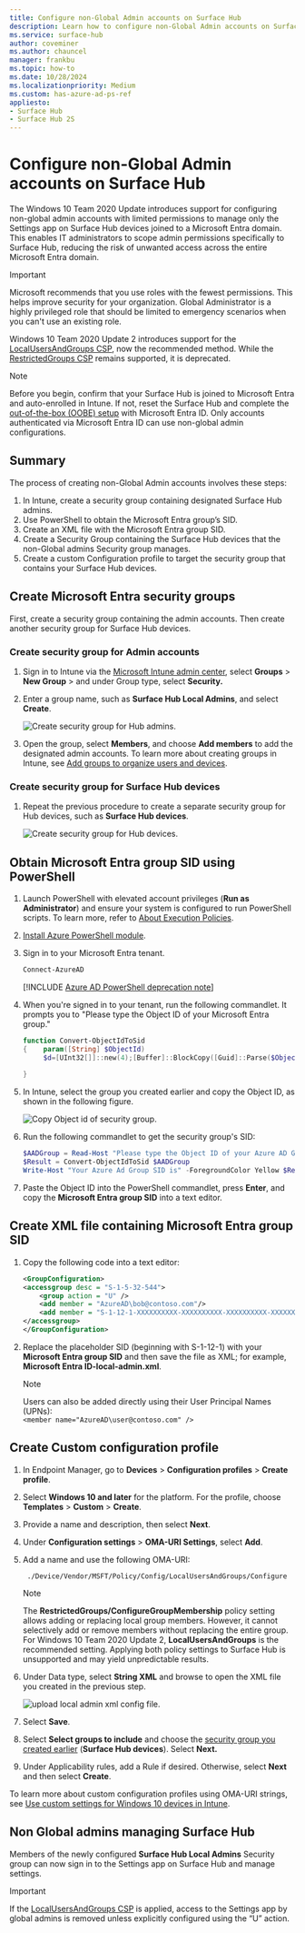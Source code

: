 ```yaml
---
title: Configure non-Global Admin accounts on Surface Hub
description: Learn how to configure non-Global Admin accounts on Surface Hub, limiting permissions for enhanced security while allowing admins to manage device settings via Microsoft Entra domain integration
ms.service: surface-hub
author: coveminer
ms.author: chauncel
manager: frankbu
ms.topic: how-to
ms.date: 10/28/2024
ms.localizationpriority: Medium
ms.custom: has-azure-ad-ps-ref
appliesto:
- Surface Hub
- Surface Hub 2S
---
```


# Configure non-Global Admin accounts on Surface Hub

The Windows 10 Team 2020 Update introduces support for configuring non-global admin accounts with limited permissions to manage only the Settings app on Surface Hub devices joined to a Microsoft Entra domain. This enables IT administrators to scope admin permissions specifically to Surface Hub, reducing the risk of unwanted access across the entire Microsoft Entra domain.

> [!IMPORTANT]
> Microsoft recommends that you use roles with the fewest permissions. This helps improve security for your organization. Global Administrator is a highly privileged role that should be limited to emergency scenarios when you can't use an existing role.

Windows 10 Team 2020 Update 2 introduces support for the [LocalUsersAndGroups CSP](/windows/client-management/mdm/policy-csp-localusersandgroups), now the recommended method. While the [RestrictedGroups CSP](/windows/client-management/mdm/policy-csp-restrictedgroups) remains supported, it is deprecated.

> [!NOTE]
> Before you begin, confirm that your Surface Hub is joined to Microsoft Entra and auto-enrolled in Intune. If not, reset the Surface Hub and complete the [out-of-the-box (OOBE) setup](first-run-program-surface-hub.md) with Microsoft Entra ID. Only accounts authenticated via Microsoft Entra ID can use non-global admin configurations.

## Summary

The process of creating non-Global Admin accounts involves these steps:

1. In Intune, create a security group containing designated Surface Hub admins.
2. Use PowerShell to obtain the Microsoft Entra group’s SID.
3. Create an XML file with the Microsoft Entra group SID.
4. Create a Security Group containing the Surface Hub devices that the non-Global admins Security group manages. 
5. Create a custom Configuration profile to target the security group that contains your Surface Hub devices.

<a name='create-azure-ad-security-groups'></a>

## Create Microsoft Entra security groups

First, create a security group containing the admin accounts. Then create another security group for Surface Hub devices.  

### Create security group for Admin accounts

1. Sign in to Intune via the [Microsoft Intune admin center](https://go.microsoft.com/fwlink/?linkid=2109431), select **Groups** > **New Group** > and under Group type, select **Security.**
2. Enter a group name, such as **Surface Hub Local Admins**, and select **Create**.

     ![Create security group for Hub admins.](images/sh-create-sec-group.png)

3. Open the group, select **Members**, and choose **Add members** to add the designated admin accounts. To learn more about creating groups in Intune, see  [Add groups to organize users and devices](/mem/intune/fundamentals/groups-add).

### Create security group for Surface Hub devices

1. Repeat the previous procedure to create a separate security group for Hub devices, such as **Surface Hub devices**.

     ![Create security group for Hub devices.](images/sh-create-sec-group-devices.png)

<a name='obtain-azure-ad-group-sid-using-powershell'></a>

## Obtain Microsoft Entra group SID using PowerShell

1. Launch PowerShell with elevated account privileges (**Run as Administrator**) and ensure your system is configured to run PowerShell scripts. To learn more, refer to [About Execution Policies](/powershell/module/microsoft.powershell.core/about/about_execution_policies?).
2. [Install Azure PowerShell module](/powershell/azure/install-az-ps).
3. Sign in to your Microsoft Entra tenant.

    ```powershell
    Connect-AzureAD
    ```

    [!INCLUDE [Azure AD PowerShell deprecation note](includes/aad-powershell-deprecation-note.md)]

4. When you're signed in to your tenant, run the following commandlet. It prompts you to "Please type the Object ID of your Microsoft Entra group."

    ```powershell
    function Convert-ObjectIdToSid
    {    param([String] $ObjectId)   
         $d=[UInt32[]]::new(4);[Buffer]::BlockCopy([Guid]::Parse($ObjectId).ToByteArray(),0,$d,0,16);"S-1-12-1-$d".Replace(' ','-')
      
    }
    ```

5. In Intune, select the group you created earlier and copy the Object ID, as shown in the following figure.

     ![Copy Object id of security group.](images/sh-objectid.png)

6. Run the following commandlet to get the security group's SID:

    ```powershell
    $AADGroup = Read-Host "Please type the Object ID of your Azure AD Group"
    $Result = Convert-ObjectIdToSid $AADGroup
    Write-Host "Your Azure Ad Group SID is" -ForegroundColor Yellow $Result
    ```

7. Paste the Object ID into the PowerShell commandlet, press **Enter**, and copy the **Microsoft Entra group SID** into a text editor.

<a name='create-xml-file-containing-azure-ad-group-sid'></a>

## Create XML file containing Microsoft Entra group SID

1. Copy the following code into a text editor:

    ```xml
    <GroupConfiguration>
    <accessgroup desc = "S-1-5-32-544">
        <group action = "U" />
        <add member = "AzureAD\bob@contoso.com"/>
        <add member = "S-1-12-1-XXXXXXXXXX-XXXXXXXXXX-XXXXXXXXXX-XXXXXXXXXX"/>
    </accessgroup>
    </GroupConfiguration>
    ```
2. Replace the placeholder SID (beginning with S-1-12-1) with your **Microsoft Entra group SID** and then save the file as XML; for example, **Microsoft Entra ID-local-admin.xml**.

      > [!NOTE]
      > Users can also be added directly using their User Principal Names (UPNs):  
      > `<member name="AzureAD\user@contoso.com" />`

## Create Custom configuration profile

1. In Endpoint Manager, go to **Devices** > **Configuration profiles** > **Create profile**.
2. Select **Windows 10 and later** for the platform. For the profile, choose **Templates** > **Custom** > **Create**.
3. Provide a name and description, then select **Next**.
4. Under **Configuration settings** > **OMA-URI Settings**, select **Add**.
5. Add a name and use the following OMA-URI:

    ```OMA-URI
     ./Device/Vendor/MSFT/Policy/Config/LocalUsersAndGroups/Configure
    ```

   > [!NOTE]
   > The **RestrictedGroups/ConfigureGroupMembership** policy setting allows adding or replacing local group members. However, it cannot selectively add or remove members without replacing the entire group. For Windows 10 Team 2020 Update 2, **LocalUsersAndGroups** is the recommended setting. Applying both policy settings to Surface Hub is unsupported and may yield unpredictable results.

6. Under Data type, select **String XML** and browse to open the XML file you created in the previous step.

     ![upload local admin xml config file.](images/sh-local-admin-config.png)

7. Select **Save**.
8. Select **Select groups to include** and choose the [security group you created earlier](#create-security-group-for-surface-hub-devices) (**Surface Hub devices**). Select **Next.**
9. Under Applicability rules, add a Rule if desired. Otherwise, select **Next** and then select **Create**.

To learn more about custom configuration profiles using OMA-URI strings, see [Use custom settings for Windows 10 devices in Intune](/mem/intune/configuration/custom-settings-windows-10).

## Non Global admins managing Surface Hub

Members of the newly configured **Surface Hub Local Admins** Security group can now sign in to the Settings app on Surface Hub and manage settings.

> [!IMPORTANT]
> If the [LocalUsersAndGroups CSP](/windows/client-management/mdm/policy-csp-localusersandgroups) is applied, access to the Settings app by global admins is removed unless explicitly configured using the “U” action.
